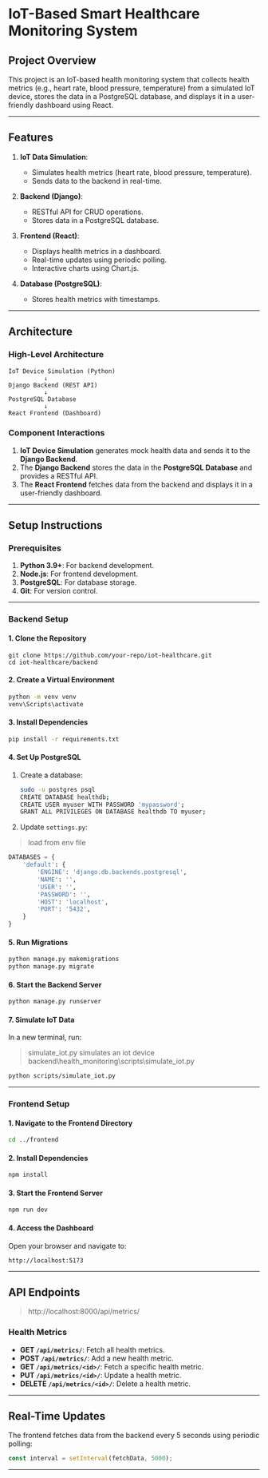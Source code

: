 
# IoT-Based Smart Healthcare Monitoring System

## Project Overview
This project is an IoT-based health monitoring system that collects health metrics (e.g., heart rate, blood pressure, temperature) from a simulated IoT device, stores the data in a PostgreSQL database, and displays it in a user-friendly dashboard using React.

---

## Features
1. **IoT Data Simulation**:
   - Simulates health metrics (heart rate, blood pressure, temperature).
   - Sends data to the backend in real-time.

2. **Backend (Django)**:
   - RESTful API for CRUD operations.
   - Stores data in a PostgreSQL database.

3. **Frontend (React)**:
   - Displays health metrics in a dashboard.
   - Real-time updates using periodic polling.
   - Interactive charts using Chart.js.

4. **Database (PostgreSQL)**:
   - Stores health metrics with timestamps.

---

## Architecture

### High-Level Architecture
```
IoT Device Simulation (Python)
          ↓
Django Backend (REST API)
          ↓
PostgreSQL Database
          ↓
React Frontend (Dashboard)
```

### Component Interactions
1. **IoT Device Simulation** generates mock health data and sends it to the **Django Backend**.
2. The **Django Backend** stores the data in the **PostgreSQL Database** and provides a RESTful API.
3. The **React Frontend** fetches data from the backend and displays it in a user-friendly dashboard.

---

## Setup Instructions

### Prerequisites
1. **Python 3.9+**: For backend development.
2. **Node.js**: For frontend development.
3. **PostgreSQL**: For database storage.
4. **Git**: For version control.

---

### Backend Setup

#### 1. Clone the Repository
```
git clone https://github.com/your-repo/iot-healthcare.git
cd iot-healthcare/backend
```

#### 2. Create a Virtual Environment
```bash
python -m venv venv
venv\Scripts\activate 
```

#### 3. Install Dependencies
```bash
pip install -r requirements.txt
```

#### 4. Set Up PostgreSQL
1. Create a database:
   ```bash
   sudo -u postgres psql
   CREATE DATABASE healthdb;
   CREATE USER myuser WITH PASSWORD 'mypassword';
   GRANT ALL PRIVILEGES ON DATABASE healthdb TO myuser;
   ```

2. Update `settings.py`:
> load from env file 
   ```python
   DATABASES = {
       'default': {
           'ENGINE': 'django.db.backends.postgresql',
           'NAME': '',
           'USER': '',
           'PASSWORD': '',
           'HOST': 'localhost',
           'PORT': '5432',
       }
   }
   ```

#### 5. Run Migrations
```bash
python manage.py makemigrations
python manage.py migrate
```

#### 6. Start the Backend Server
```bash
python manage.py runserver
```

#### 7. Simulate IoT Data
In a new terminal, run:
> simulate_iot.py simulates an iot device
> backend\health_monitoring\scripts\simulate_iot.py
```bash
python scripts/simulate_iot.py
```

---

### Frontend Setup

#### 1. Navigate to the Frontend Directory
```bash
cd ../frontend
```

#### 2. Install Dependencies
```bash
npm install
```

#### 3. Start the Frontend Server
```bash
npm run dev
```

#### 4. Access the Dashboard
Open your browser and navigate to:
```
http://localhost:5173
```

---


## API Endpoints
> http://localhost:8000/api/metrics/
### Health Metrics
- **GET `/api/metrics/`**: Fetch all health metrics.
- **POST `/api/metrics/`**: Add a new health metric.
- **GET `/api/metrics/<id>/`**: Fetch a specific health metric.
- **PUT `/api/metrics/<id>/`**: Update a health metric.
- **DELETE `/api/metrics/<id>/`**: Delete a health metric.

---

## Real-Time Updates
The frontend fetches data from the backend every 5 seconds using periodic polling:
```javascript
const interval = setInterval(fetchData, 5000);
```

---




